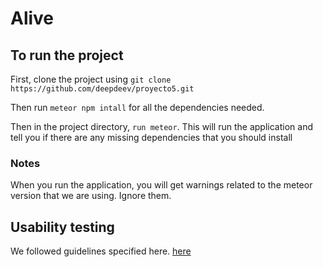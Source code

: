 # Alive

## To run the project

First, clone the project using `git clone https://github.com/deepdeev/proyecto5.git`

Then run `meteor npm intall` for all the dependencies needed.

Then in the project directory, `run meteor`. This will run the application and tell you if there are any missing dependencies that you should install

### Notes
When you run the application, you will get warnings related to the meteor version that we are using. Ignore them.

## Usability testing

We followed guidelines specified here. [here](https://docs.google.com/document/d/1pSjre1WRJLKmIurGynI6PIgSuBU_ytWClXrIu_sRr4I/edit?usp=sharing)

